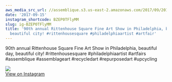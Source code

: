 ```yaml
---
aws_media_src_url: //assemblique.s3.us-east-2.amazonaws.com/2017/09/2017-09-15_15-16-16_UTC.jpg
date: '2017-09-15'
instagram_shortcode: BZEP0TFlyMM
slug: ig-BZEP0TFlyMM
title: '90th annual Rittenhouse Square Fine Art Show in Philadelphia, beautiful day,
  beautiful city! #rittenhousesquare #philadelphiaartist #artfair'
---
```


90th annual Rittenhouse Square Fine Art Show in Philadelphia, beautiful day, beautiful city! #rittenhousesquare #philadelphiaartist #artfairs #assemblique #assemblageart #recycledart #repurposedart #upcycling 

![](//assemblique.s3.us-east-2.amazonaws.com/2017/09/2017-09-15_15-16-16_UTC.jpg)   
[View on Instagram](https://www.instagram.com/p/BZEP0TFlyMM/)
